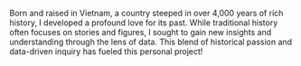 Born and raised in Vietnam, a country steeped in over 4,000 years of rich history, I developed a profound love for its past.
                While traditional history often focuses on stories and figures, I sought to gain new insights and understanding through the lens of data.
                This blend of historical passion and data-driven inquiry has fueled this personal project!
